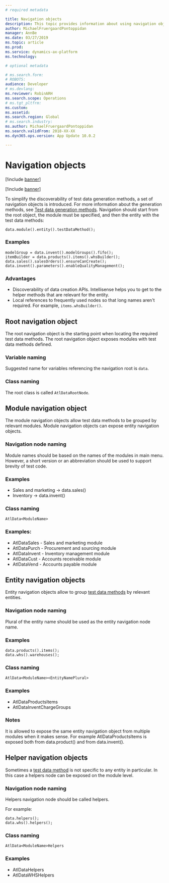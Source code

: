 ```yaml
---
# required metadata

title: Navigation objects
description: This topic provides information about using navigation objects to simplify the discoverability of test data generation methods.
author: MichaelFruergaardPontoppidan
manager: AnnBe
ms.date: 03/27/2019
ms.topic: article
ms.prod: 
ms.service: dynamics-ax-platform
ms.technology: 

# optional metadata

# ms.search.form: 
# ROBOTS: 
audience: Developer
# ms.devlang: 
ms.reviewer: RobinARH
ms.search.scope: Operations
# ms.tgt_pltfrm: 
ms.custom: 
ms.assetid: 
ms.search.region: Global
# ms.search.industry: 
ms.author: MichaelFruergaardPontoppidan
ms.search.validFrom: 2018-XX-XX
ms.dyn365.ops.version: App Update 10.0.2

---
```


# Navigation objects

[!include [banner](../includes/banner.md)]

[!include [banner](../includes/preview-banner.md)]

To simplify the discoverability of test data generation methods, a set of navigation objects is introduced. 
For more information about the generation methods, see [Test data generation methods](Concepts_TestDataMethods.md).
Navigation should start from the root object, the module must be specified, and then the entity with the test data methods:

```	
data.module().entity().testDataMethod();
```

### Examples
```
modelGroup = data.invent().modelGroups().fifo();
itemBuilder = data.products().items().whsBuilder();
data.sales().salesOrders().ensureCanCreate();
data.invent().parameters().enableQualityManagement();
```

### Advantages

- Discoverability of data creation APIs. Intellisense helps you to get to the helper methods that are relevant for the entity.
- Local references to frequently used nodes so that long names aren't required. For example, `items.whsBuilder()`.

## Root navigation object
The root navigation object is the starting point when locating the required test data methods. The root navigation object exposes modules with test data methods defined.

### Variable naming
Suggested name for variables referencing the navigation root is `data`. 

### Class naming
The root class is called `AtlDataRootNode`.

## Module navigation object
The module navigation objects allow test data methods to be grouped by relevant modules. Module navigation objects can expose entity navigation objects.

### Navigation node naming
Module names should be based on the names of the modules in main menu. However, a short version or an abbreviation should be used to support brevity of test code.

### Examples

- Sales and marketing -> data.sales()
- Inventory -> data.invent()

### Class naming
`AtlData<ModuleName>`

### Examples:
- AtlDataSales - Sales and marketing module
- AtlDataPurch - Procurement and sourcing module	
- AtlDataInvent - Inventory management module	
- AtlDataCust - Accounts receivable module	
- AtlDataVend - Accounts payable module

## Entity navigation objects
Entity navigation objects allow to group [test data methods](Concepts_TestDataMethods.md) by relevant entities.
### Navigation node naming
Plural of the entity name should be used as the entity navigation node name.
### Examples
```	
data.products().items();
data.whs().warehouses();
```
### Class naming 
`AtlData<ModuleName><EntityNamePlural>`

### Examples	
- AtlDataProductsItems
- AtlDataInventChargeGroups

### Notes
It is allowed to expose the same entity navigation object from multiple modules when it makes sense. For example AtlDataProductsItems is exposed both from data.product() and from data.invent().

## Helper navigation objects
Sometimes a [test data method](Concepts_TestDataMethods.md) is not specific to any entity in particular. In this case a helpers node can be exposed on the module level. 

### Navigation node naming
Helpers navigation node should be called helpers. 

For example:
```
data.helpers();
data.whs().helpers();
```
### Class naming 
`AtlData<ModuleName>Helpers`

### Examples
- AtlDataHelpers
- AtlDataWHSHelpers
